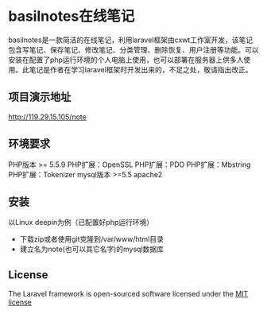 # basilnotes在线笔记



basilnotes是一款简洁的在线笔记，利用laravel框架由cxwt工作室开发，该笔记包含写笔记、保存笔记、修改笔记、分类管理、删除恢复、用户注册等功能。可以安装在配置了php运行环境的个人电脑上使用，也可以部署在服务器上供多人使用。此笔记是作者在学习laravel框架时开发出来的，不足之处，敬请指出改正。


## 项目演示地址

http://119.29.15.105/note

## 环境要求
PHP版本 >= 5.5.9
PHP扩展：OpenSSL
PHP扩展：PDO
PHP扩展：Mbstring
PHP扩展：Tokenizer
mysql版本 >=5.5
apache2
## 安装
以Linux deepin为例（已配置好php运行环境）
+ 下载zip或者使用git克隆到/var/www/html目录
+ 建立名为note(也可以其它名字)的mysql数据库
 


## License

The Laravel framework is open-sourced software licensed under the [MIT license](http://opensource.org/licenses/MIT)
